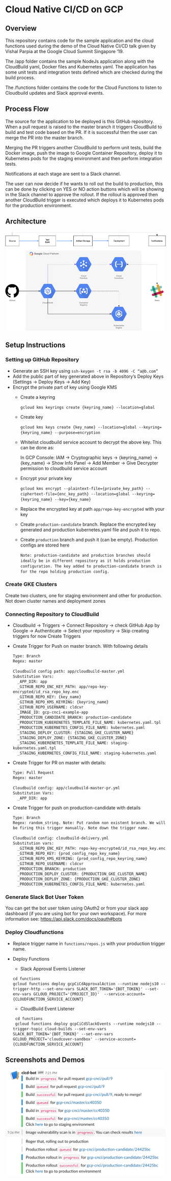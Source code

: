 # Cloud Native CI/CD on GCP

## Overview

This repository contains code for the sample application and the cloud functions used during the demo of the Cloud Native CI/CD talk given by Vishal Parpia at the Google Cloud Summit Singapore ‘19.

The /app folder contains the sample NodeJs application along with the CloudBuild yaml, Docker files and Kubernetes yaml. The application has some unit tests and integration tests defined which are checked during the build process.

The /functions folder contains the code for the Cloud Functions to listen to Cloudbuild updates and Slack approval events.


## Process Flow

The source for the application to be deployed is this GitHub repository. When a pull request is raised to the master branch it triggers CloudBuild to build and test code based on the PR. If it is successful then the user can merge the PR into the master branch. 

Merging the PR triggers another CloudBuild to perform unit tests, build the Docker image, push the image to Google Container Repository, deploy it to Kubernetes pods for the staging environment and then perform integration tests.

Notifications at each stage are sent to a Slack channel. 

The user can now decide if he wants to roll out the build to production, this can be done by clicking on YES or NO action buttons which will be showing in the Slack channel to approve the rollout. If the rollout is approved then another CloudBuild trigger is executed which deploys it to Kubernetes pods for the production environment.

## Architecture

![Architecture](docs/arch.png)

## Setup Instructions

### Setting up GitHub Repository

* Generate an SSH key using `ssh-keygen -t rsa -b 4096 -C “a@b.com”`
* Add the public part of key generated above in Repository’s Deploy Keys (Settings -> Deploy Keys -> Add Key)
* Encrypt the private part of key using Google KMS
  * Create a keyring
    
    ```gcloud kms keyrings create {keyring_name} --location=global```
    
  * Create key
    
    ```gcloud kms keys create {key_name} --location=global --keyring={keyring_name} --purpose=encryption```

  * Whitelist cloudbuild service account to decrypt the above key. This can be done as:
    
    In GCP Console: IAM -> Cryptographic keys -> {keyring_name} -> {key_name} -> Show Info Panel -> Add Member -> Give Decrypter permission to cloudbuild service account
    
  * Encrypt your private key
    
    ```gcloud kms encrypt --plaintext-file={private_key_path} --ciphertext-file={enc_key_path} --location=global --keyring={keyring_name} --key={key_name}```

  * Replace the encrypted key at path `app/repo-key-encrypted` with your key

  * Create `production-candidate` branch. Replace the encrypted key generated and production kubernetes.yaml file and push it to repo.
  * Create `production` branch and push it (can be empty). Production configs are stored here
    
    ```Note: production-candidate and production branches should ideally be in different repository as it holds production configuration. The key added to production-candidate branch is for the repo holding production config.```

### Create GKE Clusters

Create two clusters, one for staging environment and other for production. Not down cluster names and deployment zones

### Connecting Repository to CloudBuild

* Cloudbuild -> Triggers -> Connect Repository -> check GitHub App by Google -> Authenticate -> Select your repository -> Skip creating triggers for now
Create Triggers
* Create Trigger for Push on master branch. With following details
  
  ```
  Type: Branch
  Regex: master
  
  Cloudbuild config path: app/cloudbuild-master.yml
  Substitution Vars:
    _APP_DIR: app
    _GITHUB_REPO_ENC_KEY_PATH: app/repo-key-encrypted/id_rsa_repo_key.enc
    _GITHUB_REPO_KEY: {key_name}
    _GITHUB_REPO_KMS_KEYRING: {keyring_name}
    _GITHUB_REPO_USERNAME: cldcvr
    _IMAGE_ID: gcp-cnci-example-app
    _PRODUCTION_CANDIDATE_BRANCH: production-candidate
    _PRODUCTION_KUBERENETES_TEMPLATE_FILE_NAME: kubernetes.yaml.tpl
    _PRODUCTION_KUBERNETES_CONFIG_FILE_NAME: kubernetes.yaml
    _STAGING_DEPLOY_CLUSTER: {STAGING_GKE_CLUSTER_NAME}
    _STAGING_DEPLOY_ZONE: {STAGING_GKE_CLUSTER_ZONE}
    _STAGING_KUBERENETES_TEMPLATE_FILE_NAME: staging-kubernetes.yaml.tpl
    _STAGING_KUBERNETES_CONFIG_FILE_NAME: staging-kubernetes.yaml
  ```
* Create Trigger for PR on master with details:

  ```
  Type: Pull Request
  Regex: master
  
  Cloudbuild config: app/cloudbuild-master-pr.yml
  Substitution Vars:
    _APP_DIR: app
  ```
* Create Trigger for push on production-candidate with details

  ```
  Type: Branch
  Regex: random_string. Note: Put random non existent branch. We will be firing this trigger manually. Note down the trigger name.
  
  Cloudbuild config: cloudbuild-delivery.yml
  Substitution vars:
    _GITHUB_REPO_ENC_KEY_PATH: repo-key-encrypted/id_rsa_repo_key.enc
    _GITHUB_REPO_KEY: {prod_config_repo_key_name}
    _GITHUB_REPO_KMS_KEYRING: {prod_config_repo_keyring_name}
    _GITHUB_REPO_USERNAME: cldcvr
    _PRODUCTION_BRANCH: production
    _PRODUCTION_DEPLOY_CLUSTER: {PRODUCTION_GKE_CLUSTER_NAME}
    _PRODUCTION_DEPLOY_ZONE: {PRODUCTION_GKE_CLUSTER_ZONE}
    _PRODUCTION_KUBERNETES_CONFIG_FILE_NAME: kubernetes.yaml
  ```

### Generate Slack Bot User Token

You can get the bot user token using OAuth2 or from your slack app dashboard (if you are using bot for your own workspace). For more information see: https://api.slack.com/docs/oauth#bots

### Deploy Cloudfunctions

* Replace trigger name in `functions/repos.js` with your production trigger name.
* Deploy Functions
   * Slack Approval Events Listener
   
    ```
    cd functions
    gcloud functions deploy gcpCiCdApprovalAction --runtime nodejs10 --trigger-http --set-env-vars SLACK_BOT_TOKEN='{BOT_TOKEN}' --set-env-vars GCLOUD_PROJECT='{PROJECT_ID}'  --service-account={CLOUDFUNCTION_SERVICE_ACCOUNT}
    ```
   * CloudBuild Event Listener
   
   ```
    cd functions
    gcloud functions deploy gcpCiCdSlackEvents --runtime nodejs10 --trigger-topic cloud-builds --set-env-vars SLACK_BOT_TOKEN='{BOT_TOKEN}' --set-env-vars GCLOUD_PROJECT='cloudcover-sandbox' --service-account={CLOUDFUNCTION_SERVICE_ACCOUNT}
   ```

## Screenshots and Demos

![Slack Notification for CI/CD Events](docs/slack.png)
   
